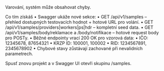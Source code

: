 Varování, systém může obsahovat chyby.

Co tím získáš
	•	Swagger ukáže nové sekce:
	•	GET /api/v1/samples – přehled dostupných testovacích hodnot + hotové URL pro volání.
	•	GET /api/v1/samples/providers|workers|ps|hdr – kompletní seed data.
	•	GET /api/v1/samples/body/reklamace a /body/notifikace – hotové request body pro POSTy.
	•	Běžné endpointy vrací 200 OK pro vzorová data:
	•	IČO: 12345678, 87654321
	•	KRZP ID: 100001, 100002
	•	RID: 1234567891, 2345678902
	•	Chybové stavy zůstávají zachované při nevalidních parametrech.

Spusť znovu projekt a v Swagger UI otevři skupinu /samples.

